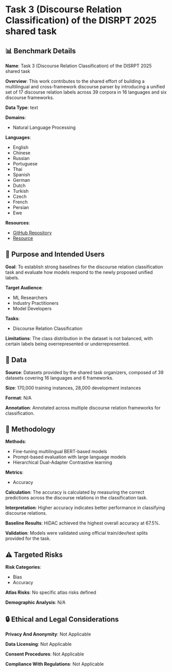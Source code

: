 # Task 3 (Discourse Relation Classification) of the DISRPT 2025 shared task

## 📊 Benchmark Details

**Name**: Task 3 (Discourse Relation Classification) of the DISRPT 2025 shared task

**Overview**: This work contributes to the shared effort of building a multilingual and cross-framework discourse parser by introducing a unified set of 17 discourse relation labels across 39 corpora in 16 languages and six discourse frameworks.

**Data Type**: text

**Domains**:
- Natural Language Processing

**Languages**:
- English
- Chinese
- Russian
- Portuguese
- Thai
- Spanish
- German
- Dutch
- Turkish
- Czech
- French
- Persian
- Ewe

**Resources**:
- [GitHub Repository](https://github.com/disrpt/sharedtask2025)
- [Resource](https://huggingface.co)

## 🎯 Purpose and Intended Users

**Goal**: To establish strong baselines for the discourse relation classification task and evaluate how models respond to the newly proposed unified labels.

**Target Audience**:
- ML Researchers
- Industry Practitioners
- Model Developers

**Tasks**:
- Discourse Relation Classification

**Limitations**: The class distribution in the dataset is not balanced, with certain labels being overrepresented or underrepresented.

## 💾 Data

**Source**: Datasets provided by the shared task organizers, composed of 39 datasets covering 16 languages and 6 frameworks.

**Size**: 170,000 training instances, 28,000 development instances

**Format**: N/A

**Annotation**: Annotated across multiple discourse relation frameworks for classification.

## 🔬 Methodology

**Methods**:
- Fine-tuning multilingual BERT-based models
- Prompt-based evaluation with large language models
- Hierarchical Dual-Adapter Contrastive learning

**Metrics**:
- Accuracy

**Calculation**: The accuracy is calculated by measuring the correct predictions across the discourse relations in the classification task.

**Interpretation**: Higher accuracy indicates better performance in classifying discourse relations.

**Baseline Results**: HiDAC achieved the highest overall accuracy at 67.5%.

**Validation**: Models were validated using official train/dev/test splits provided for the task.

## ⚠️ Targeted Risks

**Risk Categories**:
- Bias
- Accuracy

**Atlas Risks**:
No specific atlas risks defined

**Demographic Analysis**: N/A

## 🔒 Ethical and Legal Considerations

**Privacy And Anonymity**: Not Applicable

**Data Licensing**: Not Applicable

**Consent Procedures**: Not Applicable

**Compliance With Regulations**: Not Applicable
